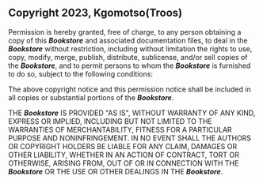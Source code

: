 ## Copyright 2023, Kgomotso(Troos)

Permission is hereby granted, free of charge, to any person obtaining a copy of this ***Bookstore*** and associated documentation files, to deal in the ***Bookstore*** without restriction, including without limitation the rights to use, copy, modify, merge, publish, distribute, sublicense, and/or sell copies of the ***Bookstore***, and to permit persons to whom the ***Bookstore*** is furnished to do so, subject to the following conditions:

The above copyright notice and this permission notice shall be included in all copies or substantial portions of the ***Bookstore***.

THE ***Bookstore*** IS PROVIDED "AS IS", WITHOUT WARRANTY OF ANY KIND, EXPRESS OR IMPLIED, INCLUDING BUT NOT LIMITED TO THE WARRANTIES OF MERCHANTABILITY, FITNESS FOR A PARTICULAR PURPOSE AND NONINFRINGEMENT. IN NO EVENT SHALL THE AUTHORS OR COPYRIGHT HOLDERS BE LIABLE FOR ANY CLAIM, DAMAGES OR OTHER LIABILITY, WHETHER IN AN ACTION OF CONTRACT, TORT OR OTHERWISE, ARISING FROM, OUT OF OR IN CONNECTION WITH THE ***Bookstore*** OR THE USE OR OTHER DEALINGS IN THE ***Bookstore***.

